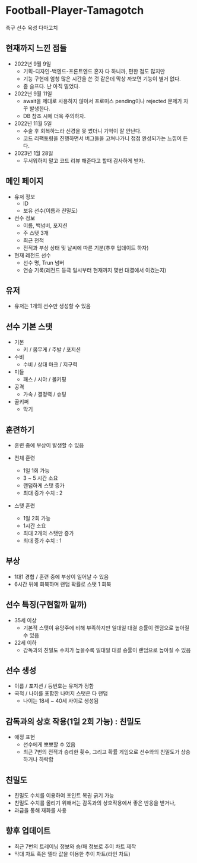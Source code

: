 # Football-Player-Tamagotch
축구 선수 육성 다마고치

## 현재까지 느낀 점들
- 2022년 9월 9일
  - 기획-디자인-백엔드-프론트엔드 혼자 다 하니까, 편한 점도 많지만
  - 기능 구현에 엄청 많은 시간을 쓴 것 같은데 막상 까보면 기능이 별거 없다.
  - 좀 슬프다. 난 아직 멀었다.
- 2022년 9월 11일
  - await을 제대로 사용하지 않아서 프로미스 pending이나 rejected 문제가 자꾸 발생한다.
  - DB 참조 시에 더욱 주의하자.
- 2022년 11월 5일
  - 수술 후 회복하느라 신경을 못 썼더니 기억이 잘 안난다.
  - 코드 리팩토링을 진행하면서 버그들을 고쳐나가니 점점 완성되가는 느낌이 든다.
- 2023년 1월 28일
  - 무서워하지 말고 코드 리뷰 해준다고 할때 감사하게 받자.


## 메인 페이지
- 유저 정보
   - ID
   - 보유 선수(이름과 친밀도)
- 선수 정보
   - 이름, 백넘버, 포지션
   - 주 스탯 3개
   - 최근 전적
   - 전적과 부상 상태 및 날씨에 따른 기분(추후 업데이트 하자)
- 현재 레전드 선수
   - 선수 명,  Trun 넘버
   - 연승 기록(레전드 등극 일시부터 현재까지 몇번 대결에서 이겼는지)

## 유저
- 유저는 1개의 선수만 생성할 수 있음

## 선수 기본 스탯
- 기본
  - 키 / 몸무게 / 주발 / 포지션
- 수비
  - 수비 / 상대 마크 / 지구력
- 미들
  - 패스 / 시야 / 볼키핑
- 공격 
  - 가속 / 결정력 / 슈팅
- 골키퍼
  - 막기
 
## 훈련하기
- 훈련 중에 부상이 발생할 수 있음

- 전체 훈련
  - 1일 1회 가능
  - 3 ~ 5 시간 소요
  - 랜덤하게 스탯 증가
  - 최대 증가 수치 : 2
- 스탯 훈련
  - 1일 2회 가능
  - 1시간 소요
  - 최대 2개의 스탯만 증가
  - 최대 증가 수치 : 1
  
## 부상
- 1대1 경합 / 훈련 중에 부상이 일어날 수 있음
- 6시간 뒤에 회복하며 랜덤 확률로 스탯 1 회복

## 선수 특징(구현할까 말까)
- 35세 이상
  - 기본적 스탯이 유망주에 비해 부족하지만 일대일 대결 승률이 랜덤으로 높아질 수 있음
- 22세 이하
  - 감독과의 친밀도 수치가 높을수록 일대일 대결 승률이 랜덤으로 높아질 수 있음

## 선수 생성
- 이름 / 포지션 / 등번호는 유저가 정함
- 국적 / 나이를 포함한 나머지 스탯은 다 랜덤
  - 나이는 18세 ~ 40세 사이로 생성됨
 
## 감독과의 상호 작용(1일 2회 가능) : 친밀도
- 애정 표현
  - 선수에게 뽀뽀할 수 있음
  - 최근 7번의 전적과 승리한 횟수, 그리고 확률 게임으로 선수와의 친밀도가 상승하거나 하락함
 
 ## 친밀도
 - 친밀도 수치를 이용하여 포인트 복권 긁기 가능
 - 친밀도 수치를 올리기 위해서는 감독과의 상호작용에서 좋은 반응을 받거나,
 - 과금을 통해 재화를 사용
 
 ## 향후 업데이트
 - 최근 7번의 트레이닝 정보와 승/패 정보로 추이 차트 제작
 - 막대 차트 혹은 델타 값을 이용한 추이 차트(라인 차트)
